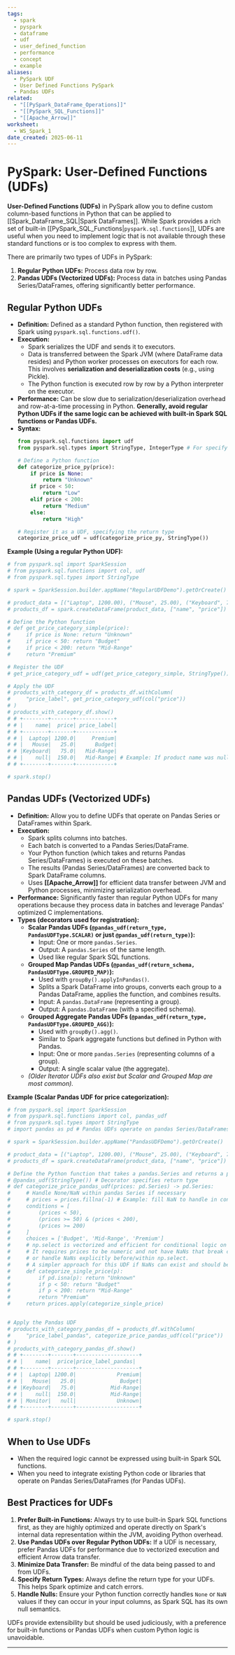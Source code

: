 ```yaml
---
tags:
  - spark
  - pyspark
  - dataframe
  - udf
  - user_defined_function
  - performance
  - concept
  - example
aliases:
  - PySpark UDF
  - User Defined Functions PySpark
  - Pandas UDFs
related:
  - "[[PySpark_DataFrame_Operations]]"
  - "[[PySpark_SQL_Functions]]"
  - "[[Apache_Arrow]]"
worksheet:
  - WS_Spark_1
date_created: 2025-06-11
---
```

# PySpark: User-Defined Functions (UDFs)

**User-Defined Functions (UDFs)** in PySpark allow you to define custom column-based functions in Python that can be applied to [[Spark_DataFrame_SQL|Spark DataFrames]]. While Spark provides a rich set of built-in [[PySpark_SQL_Functions|`pyspark.sql.functions`]], UDFs are useful when you need to implement logic that is not available through these standard functions or is too complex to express with them.

There are primarily two types of UDFs in PySpark:
1.  **Regular Python UDFs:** Process data row by row.
2.  **Pandas UDFs (Vectorized UDFs):** Process data in batches using Pandas Series/DataFrames, offering significantly better performance.

## Regular Python UDFs
-   **Definition:** Defined as a standard Python function, then registered with Spark using `pyspark.sql.functions.udf()`.
-   **Execution:**
    -   Spark serializes the UDF and sends it to executors.
    -   Data is transferred between the Spark JVM (where DataFrame data resides) and Python worker processes on executors for each row. This involves **serialization and deserialization costs** (e.g., using Pickle).
    -   The Python function is executed row by row by a Python interpreter on the executor.
-   **Performance:** Can be slow due to serialization/deserialization overhead and row-at-a-time processing in Python. **Generally, avoid regular Python UDFs if the same logic can be achieved with built-in Spark SQL functions or Pandas UDFs.**
-   **Syntax:**
    ```python
    from pyspark.sql.functions import udf
    from pyspark.sql.types import StringType, IntegerType # For specifying return type

    # Define a Python function
    def categorize_price_py(price):
        if price is None:
            return "Unknown"
        if price < 50:
            return "Low"
        elif price < 200:
            return "Medium"
        else:
            return "High"

    # Register it as a UDF, specifying the return type
    categorize_price_udf = udf(categorize_price_py, StringType())
    ```

**Example (Using a regular Python UDF):**
```python
# from pyspark.sql import SparkSession
# from pyspark.sql.functions import col, udf
# from pyspark.sql.types import StringType

# spark = SparkSession.builder.appName("RegularUDFDemo").getOrCreate()

# product_data = [("Laptop", 1200.00), ("Mouse", 25.00), ("Keyboard", 75.00), (None, 150.00)]
# products_df = spark.createDataFrame(product_data, ["name", "price"])

# Define the Python function
# def get_price_category_simple(price):
#     if price is None: return "Unknown"
#     if price < 50: return "Budget"
#     if price < 200: return "Mid-Range"
#     return "Premium"

# Register the UDF
# get_price_category_udf = udf(get_price_category_simple, StringType())

# Apply the UDF
# products_with_category_df = products_df.withColumn(
#     "price_label", get_price_category_udf(col("price"))
# )
# products_with_category_df.show()
# # +--------+-------+------------+
# # |    name|  price| price_label|
# # +--------+-------+------------+
# # |  Laptop| 1200.0|     Premium|
# # |   Mouse|   25.0|      Budget|
# # |Keyboard|   75.0|   Mid-Range|
# # |    null|  150.0|   Mid-Range| # Example: If product name was null, price is still processed
# # +--------+-------+------------+

# spark.stop()
```

## Pandas UDFs (Vectorized UDFs)
-   **Definition:** Allow you to define UDFs that operate on Pandas Series or DataFrames within Spark.
-   **Execution:**
    -   Spark splits columns into batches.
    -   Each batch is converted to a Pandas Series/DataFrame.
    -   Your Python function (which takes and returns Pandas Series/DataFrames) is executed on these batches.
    -   The results (Pandas Series/DataFrames) are converted back to Spark DataFrame columns.
    -   Uses **[[Apache_Arrow]]** for efficient data transfer between JVM and Python processes, minimizing serialization overhead.
-   **Performance:** Significantly faster than regular Python UDFs for many operations because they process data in batches and leverage Pandas' optimized C implementations.
-   **Types (decorators used for registration):**
    -   **Scalar Pandas UDFs (`@pandas_udf(return_type, PandasUDFType.SCALAR)` or just `@pandas_udf(return_type)`):**
        -   Input: One or more `pandas.Series`.
        -   Output: A `pandas.Series` of the same length.
        -   Used like regular Spark SQL functions.
    -   **Grouped Map Pandas UDFs (`@pandas_udf(return_schema, PandasUDFType.GROUPED_MAP)`):**
        -   Used with `groupBy().applyInPandas()`.
        -   Splits a Spark DataFrame into groups, converts each group to a Pandas DataFrame, applies the function, and combines results.
        -   Input: A `pandas.DataFrame` (representing a group).
        -   Output: A `pandas.DataFrame` (with a specified schema).
    -   **Grouped Aggregate Pandas UDFs (`@pandas_udf(return_type, PandasUDFType.GROUPED_AGG)`):**
        -   Used with `groupBy().agg()`.
        -   Similar to Spark aggregate functions but defined in Python with Pandas.
        -   Input: One or more `pandas.Series` (representing columns of a group).
        -   Output: A single scalar value (the aggregate).
    -   *(Older Iterator UDFs also exist but Scalar and Grouped Map are most common).*

**Example (Scalar Pandas UDF for price categorization):**
```python
# from pyspark.sql import SparkSession
# from pyspark.sql.functions import col, pandas_udf
# from pyspark.sql.types import StringType
# import pandas as pd # Pandas UDFs operate on pandas Series/DataFrames

# spark = SparkSession.builder.appName("PandasUDFDemo").getOrCreate()

# product_data = [("Laptop", 1200.00), ("Mouse", 25.00), ("Keyboard", 75.00), (None, 150.00), ("Monitor", None)]
# products_df = spark.createDataFrame(product_data, ["name", "price"])

# Define the Python function that takes a pandas.Series and returns a pandas.Series
# @pandas_udf(StringType()) # Decorator specifies return type
# def categorize_price_pandas_udf(prices: pd.Series) -> pd.Series:
#     # Handle None/NaN within pandas Series if necessary
#     # prices = prices.fillna(-1) # Example: fill NaN to handle in conditions
#     conditions = [
#         (prices < 50),
#         (prices >= 50) & (prices < 200),
#         (prices >= 200)
#     ]
#     choices = ['Budget', 'Mid-Range', 'Premium']
#     # np.select is vectorized and efficient for conditional logic on pandas Series/numpy arrays
#     # It requires prices to be numeric and not have NaNs that break conditions,
#     # or handle NaNs explicitly before/within np.select.
#     # A simpler approach for this UDF if NaNs can exist and should be 'Unknown':
#     def categorize_single_price(p):
#         if pd.isna(p): return "Unknown"
#         if p < 50: return "Budget"
#         if p < 200: return "Mid-Range"
#         return "Premium"
#     return prices.apply(categorize_single_price)


# Apply the Pandas UDF
# products_with_category_pandas_df = products_df.withColumn(
#     "price_label_pandas", categorize_price_pandas_udf(col("price"))
# )
# products_with_category_pandas_df.show()
# # +--------+-------+--------------------+
# # |    name|  price|price_label_pandas|
# # +--------+-------+--------------------+
# # |  Laptop| 1200.0|             Premium|
# # |   Mouse|   25.0|              Budget|
# # |Keyboard|   75.0|           Mid-Range|
# # |    null|  150.0|           Mid-Range|
# # | Monitor|   null|             Unknown|
# # +--------+-------+--------------------+

# spark.stop()
```

## When to Use UDFs
-   When the required logic cannot be expressed using built-in Spark SQL functions.
-   When you need to integrate existing Python code or libraries that operate on Pandas Series/DataFrames (for Pandas UDFs).

## Best Practices for UDFs
1.  **Prefer Built-in Functions:** Always try to use built-in Spark SQL functions first, as they are highly optimized and operate directly on Spark's internal data representation within the JVM, avoiding Python overhead.
2.  **Use Pandas UDFs over Regular Python UDFs:** If a UDF is necessary, prefer Pandas UDFs for performance due to vectorized execution and efficient Arrow data transfer.
3.  **Minimize Data Transfer:** Be mindful of the data being passed to and from UDFs.
4.  **Specify Return Types:** Always define the return type for your UDFs. This helps Spark optimize and catch errors.
5.  **Handle Nulls:** Ensure your Python function correctly handles `None` or `NaN` values if they can occur in your input columns, as Spark SQL has its own null semantics.

UDFs provide extensibility but should be used judiciously, with a preference for built-in functions or Pandas UDFs when custom Python logic is unavoidable.

---